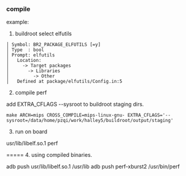 
### compile

example:

1. buildroot select elfutils

```
│ Symbol: BR2_PACKAGE_ELFUTILS [=y]
│ Type  : bool
│ Prompt: elfutils
│   Location:
│     -> Target packages
│       -> Libraries
│         -> Other
│   Defined at package/elfutils/Config.in:5
```


2. compile perf

add EXTRA_CFLAGS --sysroot to buildroot staging dirs.

```
make ARCH=mips CROSS_COMPILE=mips-linux-gnu- EXTRA_CFLAGS='--sysroot=/data/home/pzqi/work/halley5/buildroot/output/staging'
```


3. run on board

usr/lib/libelf.so.1
perf



=====
4. using compiled binaries.


adb push usr/lib/libelf.so.1 /usr/lib
adb push perf-xburst2 /usr/bin/perf



